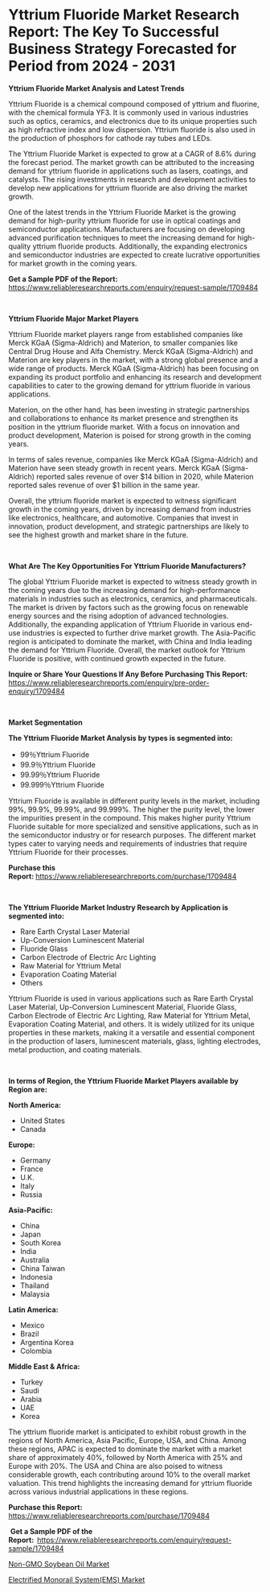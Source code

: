 <p><h1>Yttrium Fluoride Market Research Report: The Key To Successful Business Strategy Forecasted for Period from 2024 - 2031</h1></p><p><strong>Yttrium Fluoride Market Analysis and Latest Trends</strong></p>
<p><p>Yttrium Fluoride is a chemical compound composed of yttrium and fluorine, with the chemical formula YF3. It is commonly used in various industries such as optics, ceramics, and electronics due to its unique properties such as high refractive index and low dispersion. Yttrium fluoride is also used in the production of phosphors for cathode ray tubes and LEDs.</p><p>The Yttrium Fluoride Market is expected to grow at a CAGR of 8.6% during the forecast period. The market growth can be attributed to the increasing demand for yttrium fluoride in applications such as lasers, coatings, and catalysts. The rising investments in research and development activities to develop new applications for yttrium fluoride are also driving the market growth.</p><p>One of the latest trends in the Yttrium Fluoride Market is the growing demand for high-purity yttrium fluoride for use in optical coatings and semiconductor applications. Manufacturers are focusing on developing advanced purification techniques to meet the increasing demand for high-quality yttrium fluoride products. Additionally, the expanding electronics and semiconductor industries are expected to create lucrative opportunities for market growth in the coming years.</p></p>
<p><strong>Get a Sample PDF of the Report:&nbsp;</strong> <a href="https://www.reliableresearchreports.com/enquiry/request-sample/1709484">https://www.reliableresearchreports.com/enquiry/request-sample/1709484</a></p>
<p>&nbsp;</p>
<p><strong>Yttrium Fluoride Major Market Players</strong></p>
<p><p>Yttrium Fluoride market players range from established companies like Merck KGaA (Sigma-Aldrich) and Materion, to smaller companies like Central Drug House and Alfa Chemistry. Merck KGaA (Sigma-Aldrich) and Materion are key players in the market, with a strong global presence and a wide range of products. Merck KGaA (Sigma-Aldrich) has been focusing on expanding its product portfolio and enhancing its research and development capabilities to cater to the growing demand for yttrium fluoride in various applications. </p><p>Materion, on the other hand, has been investing in strategic partnerships and collaborations to enhance its market presence and strengthen its position in the yttrium fluoride market. With a focus on innovation and product development, Materion is poised for strong growth in the coming years.</p><p>In terms of sales revenue, companies like Merck KGaA (Sigma-Aldrich) and Materion have seen steady growth in recent years. Merck KGaA (Sigma-Aldrich) reported sales revenue of over $14 billion in 2020, while Materion reported sales revenue of over $1 billion in the same year.</p><p>Overall, the yttrium fluoride market is expected to witness significant growth in the coming years, driven by increasing demand from industries like electronics, healthcare, and automotive. Companies that invest in innovation, product development, and strategic partnerships are likely to see the highest growth and market share in the future.</p></p>
<p>&nbsp;</p>
<p><strong>What Are The Key Opportunities For Yttrium Fluoride Manufacturers?</strong></p>
<p><p>The global Yttrium Fluoride market is expected to witness steady growth in the coming years due to the increasing demand for high-performance materials in industries such as electronics, ceramics, and pharmaceuticals. The market is driven by factors such as the growing focus on renewable energy sources and the rising adoption of advanced technologies. Additionally, the expanding application of Yttrium Fluoride in various end-use industries is expected to further drive market growth. The Asia-Pacific region is anticipated to dominate the market, with China and India leading the demand for Yttrium Fluoride. Overall, the market outlook for Yttrium Fluoride is positive, with continued growth expected in the future.</p></p>
<p><strong>Inquire or Share Your Questions If Any Before Purchasing This Report:</strong> <a href="https://www.reliableresearchreports.com/enquiry/pre-order-enquiry/1709484">https://www.reliableresearchreports.com/enquiry/pre-order-enquiry/1709484</a></p>
<p>&nbsp;</p>
<p><strong>Market Segmentation</strong></p>
<p><strong>The Yttrium Fluoride Market Analysis by types is segmented into:</strong></p>
<p><ul><li>99％Yttrium Fluoride</li><li>99.9％Yttrium Fluoride</li><li>99.99％Yttrium Fluoride</li><li>99.999％Yttrium Fluoride</li></ul></p>
<p><p>Yttrium Fluoride is available in different purity levels in the market, including 99%, 99.9%, 99.99%, and 99.999%. The higher the purity level, the lower the impurities present in the compound. This makes higher purity Yttrium Fluoride suitable for more specialized and sensitive applications, such as in the semiconductor industry or for research purposes. The different market types cater to varying needs and requirements of industries that require Yttrium Fluoride for their processes.</p></p>
<p><strong>Purchase this Report:&nbsp;</strong><a href="https://www.reliableresearchreports.com/purchase/1709484">https://www.reliableresearchreports.com/purchase/1709484</a></p>
<p>&nbsp;</p>
<p><strong>The Yttrium Fluoride Market Industry Research by Application is segmented into:</strong></p>
<p><ul><li>Rare Earth Crystal Laser Material</li><li>Up-Conversion Luminescent Material</li><li>Fluoride Glass</li><li>Carbon Electrode of Electric Arc Lighting</li><li>Raw Material for Yttrium Metal</li><li>Evaporation Coating Material</li><li>Others</li></ul></p>
<p><p>Yttrium Fluoride is used in various applications such as Rare Earth Crystal Laser Material, Up-Conversion Luminescent Material, Fluoride Glass, Carbon Electrode of Electric Arc Lighting, Raw Material for Yttrium Metal, Evaporation Coating Material, and others. It is widely utilized for its unique properties in these markets, making it a versatile and essential component in the production of lasers, luminescent materials, glass, lighting electrodes, metal production, and coating materials.</p></p>
<p>&nbsp;</p>
<p><strong>In terms of Region, the Yttrium Fluoride Market Players available by Region are:</strong></p>
<p>
    <p> <strong> North America: </strong>
        <ul>
            <li>United States</li>
            <li>Canada</li>
        </ul>
        </p> 
    <p> <strong> Europe: </strong>
        <ul>
            <li>Germany</li>
            <li>France</li>
            <li>U.K.</li>
            <li>Italy</li>
            <li>Russia</li>
        </ul>
        </p> 
    <p> <strong> Asia-Pacific: </strong>
        <ul>
            <li>China</li>
            <li>Japan</li>
            <li>South Korea</li>
            <li>India</li>
            <li>Australia</li>
            <li>China Taiwan</li>
            <li>Indonesia</li>
            <li>Thailand</li>
            <li>Malaysia</li>
        </ul>
        </p> 
    <p> <strong> Latin America: </strong>
        <ul>
            <li>Mexico</li>
            <li>Brazil</li>
            <li>Argentina Korea</li>
            <li>Colombia</li>
        </ul>
        </p> 
    <p> <strong> Middle East & Africa: </strong>
        <ul>
            <li>Turkey</li>
            <li>Saudi</li>
            <li>Arabia</li>
            <li>UAE</li>
            <li>Korea</li>
        </ul>
    </p>
    </p>
<p><p>The yttrium fluoride market is anticipated to exhibit robust growth in the regions of North America, Asia Pacific, Europe, USA, and China. Among these regions, APAC is expected to dominate the market with a market share of approximately 40%, followed by North America with 25% and Europe with 20%. The USA and China are also poised to witness considerable growth, each contributing around 10% to the overall market valuation. This trend highlights the increasing demand for yttrium fluoride across various industrial applications in these regions.</p></p>
<p><strong>Purchase this Report: </strong><a href="https://www.reliableresearchreports.com/purchase/1709484">https://www.reliableresearchreports.com/purchase/1709484</a></p>
<p>&nbsp;<strong>Get a Sample PDF of the Report:&nbsp;&nbsp;</strong><a href="https://www.reliableresearchreports.com/enquiry/request-sample/1709484">https://www.reliableresearchreports.com/enquiry/request-sample/1709484</a></p>
<p><strong></strong></p>
<p><p><a href="https://github.com/myacatherineblakecaczo9vcsw/Market-Research-Report-List-1/blob/main/non-gmo-soybean-oil-market.md">Non-GMO Soybean Oil Market</a></p><p><a href="https://github.com/okotobwrhuteie/Market-Research-Report-List-1/blob/main/electrified-monorail-systemems-market.md">Electrified Monorail System(EMS) Market</a></p></p>